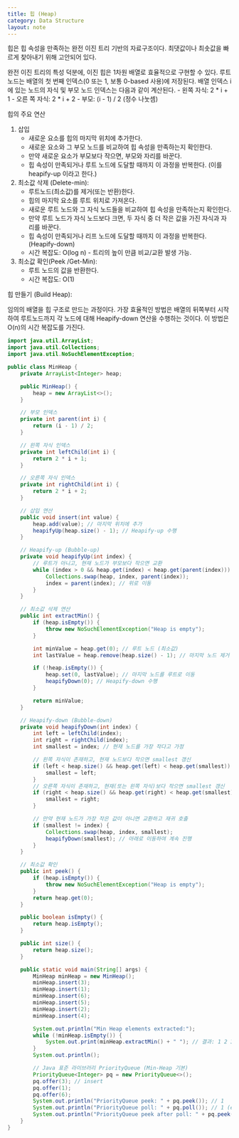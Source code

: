 ```yaml
---
title: 힙 (Heap)
category: Data Structure
layout: note
---
```


힙은 힙 속성을 만족하는 완전 이진 트리 기반의 자료구조이다. 최댓값이나 최솟값을 빠르게 찾아내기 위해 고안되어 있다. 

완전 이진 트리의 특성 덕분에, 이진 힙은 1차원 배열로 효율적으로 구현할 수 있다. 
	루트 노드는 배열의 첫 번째 인덱스(0 또는 1, 보통 0-based 사용)에 저장된다. 
	배열 인덱스 i에 있는 노드의 자식 및 부모 노드 인덱스는 다음과 같이 계산된다. 
	- 왼쪽 자식: 2 * i + 1
	- 오른 쪽 자식: 2 * i + 2
	- 부모: (i - 1) /  2 (정수 나눗셈)

힙의 주요 연산
1. 삽입
	- 새로운 요소를 힙의 마지막 위치에 추가한다.
	- 새로운 요소와 그 부모 노드를 비교하여 힙 속성을 만족하는지 확인한다. 
	- 만약 새로운 요소가 부모보다 작으면, 부모와 자리를 바꾼다. 
	- 힙 속성이 만족되거나 루트 노드에 도달할 때까지 이 과정을 반복한다. (이를 heapify-up 이라고 한다.)
2. 최소값 삭제 (Delete-min):
	- 루트노드(최소값)를 제거(또는 반환)한다. 
	- 힙의 마지막 요소를 루트 위치로 가져온다. 
	- 새로운 루트 노드와 그 자식 노드들을 비교하여 힙 속성을 만족하는지 확인한다. 
	- 만약 루트 노드가 자식 노드보다 크면, 두 자식 중 더 작은 값을 가진 자식과 자리를 바꾼다. 
	- 힙 속성이 만족되거나 리프 노드에 도달할 때까지 이 과정을 반복한다. (Heapify-down)
	- 시간 복잡도: O(log n) - 트리의 높이 만큼 비교/교환 발생 가능.
3. 최소값 확인(Peek /Get-Min):
	- 루트 노드의 값을 반환한다. 
	- 시간 복잡도: O(1)

힙 만들기 (Build Heap):

임의의 배열을 힙 구조로 만드는 과정이다. 가장 효율적인 방법은 배열의 뒤쪽부터 시작하여 루트노드까지 각 노드에 대해 Heapify-down 연산을 수행하는 것이다. 이 방법은 O(n)의 시간 복잡도를 가진다. 

```java
import java.util.ArrayList;
import java.util.Collections;
import java.util.NoSuchElementException;

public class MinHeap {
    private ArrayList<Integer> heap;

    public MinHeap() {
        heap = new ArrayList<>();
    }

    // 부모 인덱스
    private int parent(int i) {
        return (i - 1) / 2;
    }

    // 왼쪽 자식 인덱스
    private int leftChild(int i) {
        return 2 * i + 1;
    }

    // 오른쪽 자식 인덱스
    private int rightChild(int i) {
        return 2 * i + 2;
    }

    // 삽입 연산
    public void insert(int value) {
        heap.add(value); // 마지막 위치에 추가
        heapifyUp(heap.size() - 1); // Heapify-up 수행
    }

    // Heapify-up (Bubble-up)
    private void heapifyUp(int index) {
        // 루트가 아니고, 현재 노드가 부모보다 작으면 교환
        while (index > 0 && heap.get(index) < heap.get(parent(index))) {
            Collections.swap(heap, index, parent(index));
            index = parent(index); // 위로 이동
        }
    }

    // 최소값 삭제 연산
    public int extractMin() {
        if (heap.isEmpty()) {
            throw new NoSuchElementException("Heap is empty");
        }

        int minValue = heap.get(0); // 루트 노드 (최소값)
        int lastValue = heap.remove(heap.size() - 1); // 마지막 노드 제거

        if (!heap.isEmpty()) {
            heap.set(0, lastValue); // 마지막 노드를 루트로 이동
            heapifyDown(0); // Heapify-down 수행
        }

        return minValue;
    }

    // Heapify-down (Bubble-down)
    private void heapifyDown(int index) {
        int left = leftChild(index);
        int right = rightChild(index);
        int smallest = index; // 현재 노드를 가장 작다고 가정

        // 왼쪽 자식이 존재하고, 현재 노드보다 작으면 smallest 갱신
        if (left < heap.size() && heap.get(left) < heap.get(smallest)) {
            smallest = left;
        }
        // 오른쪽 자식이 존재하고, 현재(또는 왼쪽 자식)보다 작으면 smallest 갱신
        if (right < heap.size() && heap.get(right) < heap.get(smallest)) {
            smallest = right;
        }

        // 만약 현재 노드가 가장 작은 값이 아니면 교환하고 재귀 호출
        if (smallest != index) {
            Collections.swap(heap, index, smallest);
            heapifyDown(smallest); // 아래로 이동하여 계속 진행
        }
    }

    // 최소값 확인
    public int peek() {
        if (heap.isEmpty()) {
            throw new NoSuchElementException("Heap is empty");
        }
        return heap.get(0);
    }

    public boolean isEmpty() {
        return heap.isEmpty();
    }

    public int size() {
        return heap.size();
    }

    public static void main(String[] args) {
        MinHeap minHeap = new MinHeap();
        minHeap.insert(3);
        minHeap.insert(1);
        minHeap.insert(6);
        minHeap.insert(5);
        minHeap.insert(2);
        minHeap.insert(4);

        System.out.println("Min Heap elements extracted:");
        while (!minHeap.isEmpty()) {
            System.out.print(minHeap.extractMin() + " "); // 결과: 1 2 3 4 5 6
        }
        System.out.println();

        // Java 표준 라이브러리 PriorityQueue (Min-Heap 기본)
        PriorityQueue<Integer> pq = new PriorityQueue<>();
        pq.offer(3); // insert
        pq.offer(1);
        pq.offer(6);
        System.out.println("PriorityQueue peek: " + pq.peek()); // 1
        System.out.println("PriorityQueue poll: " + pq.poll()); // 1 (extractMin)
        System.out.println("PriorityQueue peek after poll: " + pq.peek()); // 3
    }
}
```

